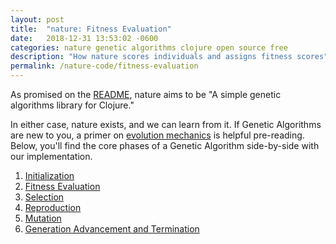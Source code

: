 ```yaml
---
layout: post
title:  "nature: Fitness Evaluation"
date:   2018-12-31 13:53:02 -0600
categories: nature genetic algorithms clojure open source free
description: "How nature scores individuals and assigns fitness scores"
permalink: /nature-code/fitness-evaluation
---
```


As promised on the [README](https://github.com/nnichols/nature), nature aims to be "A simple genetic algorithms library for Clojure."

In either case, nature exists, and we can learn from it.
If Genetic Algorithms are new to you, a primer on [evolution mechanics](https://nnichols.github.io/nature-code/evolution-mechanics) is helpful pre-reading.
Below, you'll find the core phases of a Genetic Algorithm side-by-side with our implementation.
1. [Initialization](https://nnichols.github.io/nature-code/initialization)
2. [Fitness Evaluation](https://nnichols.github.io/nature-code/fitness-evaluation)
3. [Selection](https://nnichols.github.io/nature-code/selection)
4. [Reproduction](https://nnichols.github.io/nature-code/reproduction)
5. [Mutation](https://nnichols.github.io/nature-code/mutation)
6. [Generation Advancement and Termination](https://nnichols.github.io/nature-code/termination)
